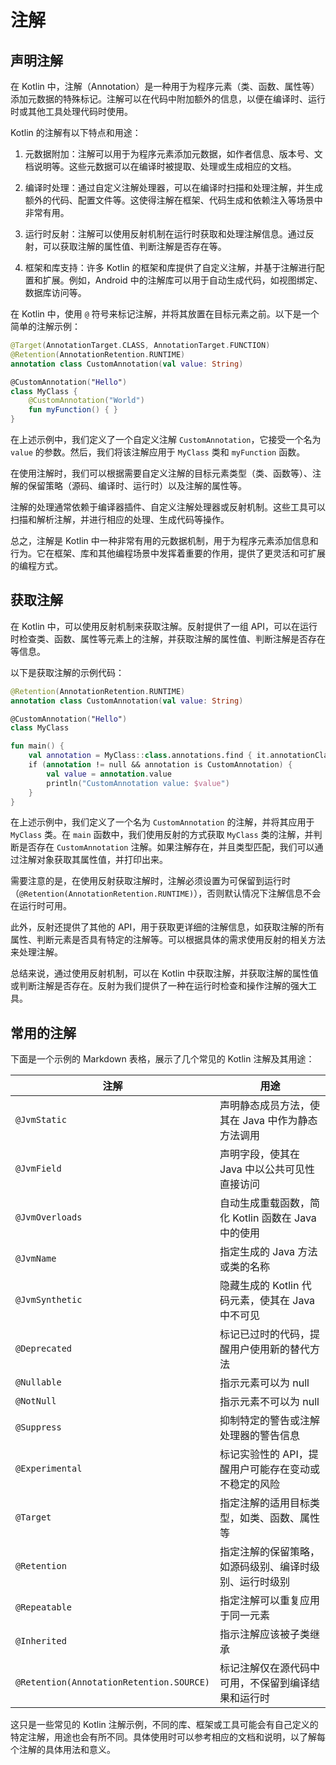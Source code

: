 # 注解

## 声明注解
在 Kotlin 中，注解（Annotation）是一种用于为程序元素（类、函数、属性等）添加元数据的特殊标记。注解可以在代码中附加额外的信息，以便在编译时、运行时或其他工具处理代码时使用。

Kotlin 的注解有以下特点和用途：

1. 元数据附加：注解可以用于为程序元素添加元数据，如作者信息、版本号、文档说明等。这些元数据可以在编译时被提取、处理或生成相应的文档。

2. 编译时处理：通过自定义注解处理器，可以在编译时扫描和处理注解，并生成额外的代码、配置文件等。这使得注解在框架、代码生成和依赖注入等场景中非常有用。

3. 运行时反射：注解可以使用反射机制在运行时获取和处理注解信息。通过反射，可以获取注解的属性值、判断注解是否存在等。

4. 框架和库支持：许多 Kotlin 的框架和库提供了自定义注解，并基于注解进行配置和扩展。例如，Android 中的注解库可以用于自动生成代码，如视图绑定、数据库访问等。

在 Kotlin 中，使用 `@` 符号来标记注解，并将其放置在目标元素之前。以下是一个简单的注解示例：

```kotlin
@Target(AnnotationTarget.CLASS, AnnotationTarget.FUNCTION)
@Retention(AnnotationRetention.RUNTIME)
annotation class CustomAnnotation(val value: String)

@CustomAnnotation("Hello")
class MyClass {
    @CustomAnnotation("World")
    fun myFunction() { }
}
```

在上述示例中，我们定义了一个自定义注解 `CustomAnnotation`，它接受一个名为 `value` 的参数。然后，我们将该注解应用于 `MyClass` 类和 `myFunction` 函数。

在使用注解时，我们可以根据需要自定义注解的目标元素类型（类、函数等）、注解的保留策略（源码、编译时、运行时）以及注解的属性等。

注解的处理通常依赖于编译器插件、自定义注解处理器或反射机制。这些工具可以扫描和解析注解，并进行相应的处理、生成代码等操作。

总之，注解是 Kotlin 中一种非常有用的元数据机制，用于为程序元素添加信息和行为。它在框架、库和其他编程场景中发挥着重要的作用，提供了更灵活和可扩展的编程方式。

## 获取注解
在 Kotlin 中，可以使用反射机制来获取注解。反射提供了一组 API，可以在运行时检查类、函数、属性等元素上的注解，并获取注解的属性值、判断注解是否存在等信息。

以下是获取注解的示例代码：

```kotlin
@Retention(AnnotationRetention.RUNTIME)
annotation class CustomAnnotation(val value: String)

@CustomAnnotation("Hello")
class MyClass

fun main() {
    val annotation = MyClass::class.annotations.find { it.annotationClass == CustomAnnotation::class }
    if (annotation != null && annotation is CustomAnnotation) {
        val value = annotation.value
        println("CustomAnnotation value: $value")
    }
}
```

在上述示例中，我们定义了一个名为 `CustomAnnotation` 的注解，并将其应用于 `MyClass` 类。在 `main` 函数中，我们使用反射的方式获取 `MyClass` 类的注解，并判断是否存在 `CustomAnnotation` 注解。如果注解存在，并且类型匹配，我们可以通过注解对象获取其属性值，并打印出来。

需要注意的是，在使用反射获取注解时，注解必须设置为可保留到运行时（`@Retention(AnnotationRetention.RUNTIME)`），否则默认情况下注解信息不会在运行时可用。

此外，反射还提供了其他的 API，用于获取更详细的注解信息，如获取注解的所有属性、判断元素是否具有特定的注解等。可以根据具体的需求使用反射的相关方法来处理注解。

总结来说，通过使用反射机制，可以在 Kotlin 中获取注解，并获取注解的属性值或判断注解是否存在。反射为我们提供了一种在运行时检查和操作注解的强大工具。

## 常用的注解
下面是一个示例的 Markdown 表格，展示了几个常见的 Kotlin 注解及其用途：

| 注解                  | 用途                                                         |
| ---------------------- | ------------------------------------------------------------ |
| `@JvmStatic`           | 声明静态成员方法，使其在 Java 中作为静态方法调用               |
| `@JvmField`            | 声明字段，使其在 Java 中以公共可见性直接访问                   |
| `@JvmOverloads`        | 自动生成重载函数，简化 Kotlin 函数在 Java 中的使用             |
| `@JvmName`             | 指定生成的 Java 方法或类的名称                                 |
| `@JvmSynthetic`        | 隐藏生成的 Kotlin 代码元素，使其在 Java 中不可见                |
| `@Deprecated`          | 标记已过时的代码，提醒用户使用新的替代方法                      |
| `@Nullable`            | 指示元素可以为 null                                           |
| `@NotNull`             | 指示元素不可以为 null                                          |
| `@Suppress`            | 抑制特定的警告或注解处理器的警告信息                           |
| `@Experimental`        | 标记实验性的 API，提醒用户可能存在变动或不稳定的风险             |
| `@Target`              | 指定注解的适用目标类型，如类、函数、属性等                      |
| `@Retention`           | 指定注解的保留策略，如源码级别、编译时级别、运行时级别           |
| `@Repeatable`          | 指定注解可以重复应用于同一元素                                 |
| `@Inherited`           | 指示注解应该被子类继承                                         |
| `@Retention(AnnotationRetention.SOURCE)` | 标记注解仅在源代码中可用，不保留到编译结果和运行时         |

这只是一些常见的 Kotlin 注解示例，不同的库、框架或工具可能会有自己定义的特定注解，用途也会有所不同。具体使用时可以参考相应的文档和说明，以了解每个注解的具体用法和意义。